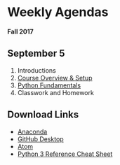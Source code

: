 # Weekly Agendas
__Fall 2017__

## September 5
1. Introductions
2. [Course Overview & Setup](../Slides/L0_Course_Introduction.pdf)
3. [Python Fundamentals](../Slides/L1_Python_fundamentals.pdf)
4. Classwork and Homework  

## Download Links
* [Anaconda](https://www.anaconda.com)
* [GitHub Desktop](https://desktop.github.com)
* [Atom](https://atom.io)
* [Python 3 Reference Cheat Sheet](Downloads/Python3_reference_cheat_sheet.pdf)
